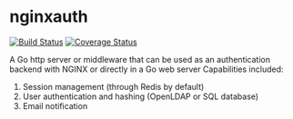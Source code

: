 # nginxauth
[![Build Status](https://travis-ci.org/EndFirstCorp/auth.svg?branch=master)](https://travis-ci.org/EndFirstCorp/auth) [![Coverage Status](https://coveralls.io/repos/github/EndFirstCorp/nginxauth/badge.svg?branch=master)](https://coveralls.io/github/EndFirstCorp/nginxauth?branch=master)

A Go http server or middleware that can be used as an authentication backend with NGINX or directly in a Go web server
Capabilities included:
1. Session management (through Redis by default)
2. User authentication and hashing (OpenLDAP or SQL database)
3. Email notification